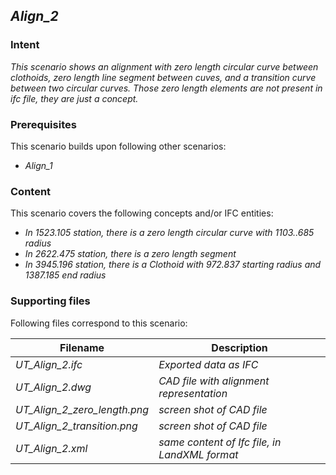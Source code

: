 ## *Align_2*

### Intent

*This scenario shows an alignment with zero length circular curve between clothoids, zero length line segment between cuves, and a transition curve between two circular curves. Those zero length elements are not present in ifc file, they are just a concept.*

### Prerequisites

This scenario builds upon following other scenarios:
- *Align_1*

### Content

This scenario covers the following concepts and/or IFC entities:
- *In 1523.105 station, there is a zero length circular curve with 1103..685 radius*
- *In 2622.475 station, there is a zero length segment*
- *In 3945.196 station, there is a Clothoid with 972.837 starting radius and 1387.185 end radius*

### Supporting files

Following files correspond to this scenario:

| Filename                     | Description                               |
|------------------------------|-------------------------------------------|
| *UT_Align_2.ifc*             | *Exported data as IFC*             |
| *UT_Align_2.dwg*             | *CAD file with alignment representation* |
| *UT_Align_2_zero_length.png* | *screen shot of CAD file*                 |
| *UT_Align_2_transition.png*  | *screen shot of CAD file*                 |
| *UT_Align_2.xml*             | *same content of Ifc file, in LandXML format* |
  
